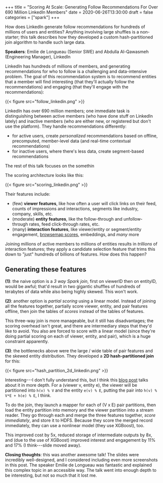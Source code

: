 +++
title = "Scoring At Scale: Generating Follow Recommendations For Over 690 Million LinkedIn Members"
date = 2020-06-26T13:30:00
draft = false
categories = ["spark"]
+++

How does LinkedIn generate follow recommendations for hundreds of millions of users and entities? Anything involving large shuffles is a non-starter; this talk describes how they developed a custom hash-partitioned join algorithm to handle such large data.


<!--more-->

**Speakers**: Emilie de Longueau (Senior SWE) and Abdulla Al-Qawasmeh (Engineering Manager), LinkedIn

LinkedIn has hundreds of millions of members, and generating recommendations for who to follow is a challenging and data-intensive problem. The goal of this recommendation system is to recommend entities that a member will find interesting (that they'll actually follow the recommendations) and engaging (that they'll engage with the recommendations):

{{< figure src="follow_linkedin.png" >}} &nbsp;

LinkedIn has over 690 million members; one immediate task is distinguishing between active members (who have done stuff on LinkedIn lately) and inactive members (who are either new, or registered but don't use the platform). They handle recommendations differently:
 * for active users, create *personalized* recommendations based on offline, precomputed, member-level data (and real-time contextual recommendations)
 * for inactive users, where there's less data, create segment-based recommendations

The rest of this talk focuses on the somethin

The scoring architecture looks like this:

{{< figure src="scoring_linkedin.png" >}} &nbsp;

Their features include:
 * (few) **viewer features**, like how often a user will click links on their feed, counts of impressions and interactions, segments like industry, company, skills, etc.
 * (moderate) **entity features**, like the follow-through and unfollow-through rates, feed click-through rates, etc.
 * (many) **interaction features**, like viewer/entity or segment/entity engagement, [browsemap scores](https://engineering.linkedin.com/recommender-systems/browsemap-collaborative-filtering-linkedin), embeddings, and *many* more

Joining millions of active members to millions of entities results in *trillions* of interaction features; they apply a candidate selection feature that trims this down to "just" hundreds of billions of features. How does this happen?

## Generating these features
**(1)**: the naive option is a *3 way Spark join*, first on viewerID then on entityID, would be awful; that'd result in two gigantic shuffles of hundreds of terabytes of data while also being highly skewed. This won't work.

**(2)**: another option is *partial scoring* using a linear model. Instead of joining all the features together, partially score viewer, entity, and pair features offline, then join the tables of *scores* instead of the tables of features. 

This three-way join is more manageable, but it still has disadvantages; the scoring overhead isn't great, and there are intermediary steps that they'd like to avoid. You also are forced to score with a linear model (since they're doing partial scoring on each of viewer, entity, and pair), which is a huge constraint apparently.

**(3)**: the bottlenecks above were the large / wide table of pair features and the skewed entity distribution. They developed a **2D hash-partitioned join** for this:

{{< figure src="hash_partition_2d_linkedin.png" >}} &nbsp;

Interesting---I don't fully understand this, but I think this [blog post](https://engineering.linkedin.com/blog/2017/06/managing--exploding--big-data) talks about it in more depth. For a (viewer v, entity e), the viewer will be partitioned into `h(v) % V` and the entity `e(v) % E`, putting the pair into `h(v) % V*E + h(e) % E`, I think.

To do the join, they launch a mapper for each of (V x E) pair partitions, then load the entity partition into memory and the viewer partition into a stream reader. They go through each and merge the three features together, *score immediately*, and store it to HDFS. Because they score the merged record immediately, they can use a nonlinear model (they use XGBoost), too.

This improved cost by 5x, reduced storage of intermediate outputs by 8x, and (due to the use of XGBoost) improved interest and engagement by 11% and 17% (I think---slide moved away).

**Closing thoughts**: this was another awesome talk! The slides were incredibly well-designed, and I considered including even more screenshots in this post. The speaker Emilie de Longueau was fantastic and explained this complex topic in an accessible way. The talk went into enough depth to be interesting, but not so much that it lost me.


